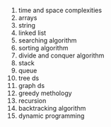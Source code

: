 1. time and space complexities
2. arrays
3. string
4. linked list
5. searching algorithm
6. sorting algorithm
7. divide and conquer algorithm
8. stack
9. queue
10. tree ds
11. graph ds
12. greedy methology
13. recursion 
14. backtracking algorithm 
15. dynamic programming 